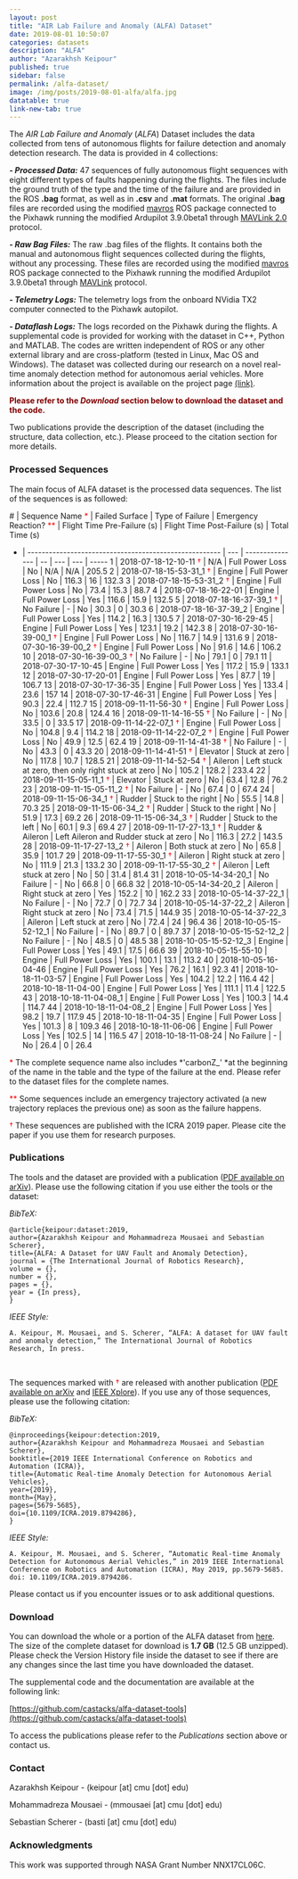 ```yaml
---
layout: post
title: "AIR Lab Failure and Anomaly (ALFA) Dataset"
date: 2019-08-01 10:50:07
categories: datasets
description: "ALFA"
author: "Azarakhsh Keipour"
published: true
sidebar: false
permalink: /alfa-dataset/
image: /img/posts/2019-08-01-alfa/alfa.jpg
datatable: true
link-new-tab: true
---
```


The *AIR Lab Failure and Anomaly* (*ALFA*) Dataset includes the data collected from tens of autonomous flights for failure detection and anomaly detection research. The data is provided in 4 collections:

***- Processed Data:*** 47 sequences of fully autonomous flight sequences with eight different types of faults happening during the flights. The files include the ground truth of the type and the time of the failure and are provided in the ROS **.bag** format, as well as in **.csv** and **.mat** formats. The original **.bag** files are recorded using the modified [mavros](http://wiki.ros.org/mavros) ROS package connected to the Pixhawk running the modified Ardupilot 3.9.0beta1 through [MAVLink 2.0](https://mavlink.io/en/) protocol. 

***- Raw Bag Files:*** The raw .bag files of the flights. It contains both the manual and autonomous flight sequences collected during the flights, without any processing. These files are recorded using the modified [mavros](http://wiki.ros.org/mavros) ROS package connected to the Pixhawk running the modified Ardupilot 3.9.0beta1 through [MAVLink](https://mavlink.io/en/) protocol.  

***- Telemetry Logs:*** The telemetry logs from the onboard NVidia TX2 computer connected to the Pixhawk autopilot.  

***- Dataflash Logs:*** The logs recorded on the Pixhawk during the flights. A supplemental code is provided for working with the dataset in C++, Python and MATLAB. The codes are written independent of ROS or any other external library and are cross-platform (tested in Linux, Mac OS and Windows). The dataset was collected during our research on a novel real-time anomaly detection method for autonomous aerial vehicles. More information about the project is available on the project page [(link)](http://theairlab.org/fault-detection/).

**<span style="color: #800000;">Please refer to the *Download* section below to download the dataset and the code.</span>**

Two publications provide the description of the dataset (including the structure, data collection, etc.). Please proceed to the citation section for more details. 

### Processed Sequences

The main focus of ALFA dataset is the processed data sequences. The list of the sequences is as followed: 

<div class="datatable-begin"></div>
<style>
	th { font-size: 13px; }
	td { font-size: 13px; }
</style>

\# | Sequence Name <span style="color: red;">*</span> | Failed Surface | Type of Failure | Emergency Reaction? <span style="color: red;">**</span> | Flight Time Pre-Failure (s) | Flight Time Post-Failure (s) | Total Time (s)
- | ------------------------------------------------------ | --- | --------------- | -- | --- | --- | -----
1 | 2018-07-18-12-10-11 <span style="color: red;">†</span> | N/A | Full Power Loss | No | N/A | N/A | 205.5
2 | 2018-07-18-15-53-31_1 <span style="color: red;">†</span> | Engine | Full Power Loss | No | 116.3 | 16 | 132.3
3 | 2018-07-18-15-53-31_2 <span style="color: red;">†</span> | Engine | Full Power Loss | No | 73.4 | 15.3 | 88.7
4 | 2018-07-18-16-22-01 | Engine | Full Power Loss | Yes | 116.6 | 15.9 | 132.5
5 | 2018-07-18-16-37-39_1 <span style="color: red;">†</span> | No Failure | - | No | 30.3 | 0 | 30.3
6 | 2018-07-18-16-37-39_2 | Engine | Full Power Loss | Yes | 114.2 | 16.3 | 130.5
7 | 2018-07-30-16-29-45 | Engine | Full Power Loss | Yes | 123.1 | 19.2 | 142.3
8 | 2018-07-30-16-39-00_1 <span style="color: red;">†</span> | Engine | Full Power Loss | No | 116.7 | 14.9 | 131.6
9 | 2018-07-30-16-39-00_2 <span style="color: red;">†</span> | Engine | Full Power Loss | No | 91.6 | 14.6 | 106.2
10 | 2018-07-30-16-39-00_3 <span style="color: red;">†</span> | No Failure | - | No | 79.1 | 0 | 79.1
11 | 2018-07-30-17-10-45 | Engine | Full Power Loss | Yes | 117.2 | 15.9 | 133.1
12 | 2018-07-30-17-20-01 | Engine | Full Power Loss | Yes | 87.7 | 19 | 106.7
13 | 2018-07-30-17-36-35 | Engine | Full Power Loss | Yes | 133.4 | 23.6 | 157
14 | 2018-07-30-17-46-31 | Engine | Full Power Loss | Yes | 90.3 | 22.4 | 112.7
15 | 2018-09-11-11-56-30 <span style="color: red;">†</span> | Engine | Full Power Loss | No | 103.6 | 20.8 | 124.4
16 | 2018-09-11-14-16-55 <span style="color: red;">†</span> | No Failure | - | No | 33.5 | 0 | 33.5
17 | 2018-09-11-14-22-07_1 <span style="color: red;">†</span> | Engine | Full Power Loss | No | 104.8 | 9.4 | 114.2
18 | 2018-09-11-14-22-07_2 <span style="color: red;">†</span> | Engine | Full Power Loss | No | 49.9 | 12.5 | 62.4
19 | 2018-09-11-14-41-38 <span style="color: red;">†</span> | No Failure | - | No | 43.3 | 0 | 43.3
20 | 2018-09-11-14-41-51 <span style="color: red;">†</span> | Elevator | Stuck at zero | No | 117.8 | 10.7 | 128.5
21 | 2018-09-11-14-52-54 <span style="color: red;">†</span> | Aileron | Left stuck at zero, then only right stuck at zero | No | 105.2 | 128.2 | 233.4
22 | 2018-09-11-15-05-11_1 <span style="color: red;">†</span> | Elevator | Stuck at zero | No | 63.4 | 12.8 | 76.2
23 | 2018-09-11-15-05-11_2 <span style="color: red;">†</span> | No Failure | - | No | 67.4 | 0 | 67.4
24 | 2018-09-11-15-06-34_1 <span style="color: red;">†</span> | Rudder | Stuck to the right | No | 55.5 | 14.8 | 70.3
25 | 2018-09-11-15-06-34_2 <span style="color: red;">†</span> | Rudder | Stuck to the right | No | 51.9 | 17.3 | 69.2
26 | 2018-09-11-15-06-34_3 <span style="color: red;">†</span> | Rudder | Stuck to the left | No | 60.1 | 9.3 | 69.4
27 | 2018-09-11-17-27-13_1 <span style="color: red;">†</span> | Rudder & Aileron | Left Aileron and Rudder stuck at zero | No | 116.3 | 27.2 | 143.5
28 | 2018-09-11-17-27-13_2 <span style="color: red;">†</span> | Aileron | Both stuck at zero | No | 65.8 | 35.9 | 101.7
29 | 2018-09-11-17-55-30_1 <span style="color: red;">†</span> | Aileron | Right stuck at zero | No | 111.9 | 21.3 | 133.2
30 | 2018-09-11-17-55-30_2 <span style="color: red;">†</span> | Aileron | Left stuck at zero | No | 50 | 31.4 | 81.4
31 | 2018-10-05-14-34-20_1 | No Failure | - | No | 66.8 | 0 | 66.8
32 | 2018-10-05-14-34-20_2 | Aileron | Right stuck at zero | Yes | 152.2 | 10 | 162.2
33 | 2018-10-05-14-37-22_1 | No Failure | - | No | 72.7 | 0 | 72.7
34 | 2018-10-05-14-37-22_2 | Aileron | Right stuck at zero | No | 73.4 | 71.5 | 144.9
35 | 2018-10-05-14-37-22_3 | Aileron | Left stuck at zero | No | 72.4 | 24 | 96.4
36 | 2018-10-05-15-52-12_1 | No Failure | - | No | 89.7 | 0 | 89.7
37 | 2018-10-05-15-52-12_2 | No Failure | - | No | 48.5 | 0 | 48.5
38 | 2018-10-05-15-52-12_3 | Engine | Full Power Loss | Yes | 49.1 | 17.5 | 66.6
39 | 2018-10-05-15-55-10 | Engine | Full Power Loss | Yes | 100.1 | 13.1 | 113.2
40 | 2018-10-05-16-04-46 | Engine | Full Power Loss | Yes | 76.2 | 16.1 | 92.3
41 | 2018-10-18-11-03-57 | Engine | Full Power Loss | Yes | 104.2 | 12.2 | 116.4
42 | 2018-10-18-11-04-00 | Engine | Full Power Loss | Yes | 111.1 | 11.4 | 122.5
43 | 2018-10-18-11-04-08_1 | Engine | Full Power Loss | Yes | 100.3 | 14.4 | 114.7
44 | 2018-10-18-11-04-08_2 | Engine | Full Power Loss | Yes | 98.2 | 19.7 | 117.9
45 | 2018-10-18-11-04-35 | Engine | Full Power Loss | Yes | 101.3 | 8 | 109.3
46 | 2018-10-18-11-06-06 | Engine | Full Power Loss | Yes | 102.5 | 14 | 116.5
47 | 2018-10-18-11-08-24 | No Failure | - | No | 26.4 | 0 | 26.4

<div class="datatable-end"></div> 

<span style="color: red;">*</span> The complete sequence name also includes *'carbonZ_' *at the beginning of the name in the table and the type of the failure at the end. Please refer to the dataset files for the complete names. 

<span style="color: red;">**</span> Some sequences include an emergency trajectory activated (a new trajectory replaces the previous one) as soon as the failure happens. 

<span style="color: red;">†</span> These sequences are published with the ICRA 2019 paper. Please cite the paper if you use them for research purposes. 

### Publications

The tools and the dataset are provided with a publication ([PDF available on arXiv](https://arxiv.org/abs/1907.06268)). Please use the following citation if you use either the tools or the dataset: 

*BibTeX:* 

```
@article{keipour:dataset:2019,
author={Azarakhsh Keipour and Mohammadreza Mousaei and Sebastian Scherer},
title={ALFA: A Dataset for UAV Fault and Anomaly Detection},
journal = {The International Journal of Robotics Research},
volume = {},
number = {},
pages = {},
year = {In press},
}
```

*IEEE Style:* 

```
A. Keipour, M. Mousaei, and S. Scherer, “ALFA: A dataset for UAV fault and anomaly detection,” The International Journal of Robotics Research, In press. 
```

<br/>

The sequences marked with <span style="color: red;">†</span> are released with another publication ([PDF available on arXiv](https://arxiv.org/abs/1907.00511) and [IEEE Xplore](https://ieeexplore.ieee.org/document/8794286)). If you use any of those sequences, please use the following citation: 

*BibTeX:* 

```
@inproceedings{keipour:detection:2019,
author={Azarakhsh Keipour and Mohammadreza Mousaei and Sebastian Scherer},
booktitle={2019 IEEE International Conference on Robotics and Automation (ICRA)},
title={Automatic Real-time Anomaly Detection for Autonomous Aerial Vehicles},
year={2019},
month={May},
pages={5679-5685},
doi={10.1109/ICRA.2019.8794286},
}
```

*IEEE Style:* 

```
A. Keipour, M. Mousaei, and S. Scherer, “Automatic Real-time Anomaly Detection for Autonomous Aerial Vehicles,” in 2019 IEEE International Conference on Robotics and Automation (ICRA), May 2019, pp.5679-5685. doi: 10.1109/ICRA.2019.8794286. 
```

Please contact us if you encounter issues or to ask additional questions. 

### Download

You can download the whole or a portion of the ALFA dataset from [here](https://cmu.box.com/s/u7vne29uiips4n5p1dl2k514s3j3ozby). The size of the complete dataset for download is **1.7 GB** (12.5 GB unzipped). Please check the Version History file inside the dataset to see if there are any changes since the last time you have downloaded the dataset. 

The supplemental code and the documentation are available at the following link: 

[https://github.com/castacks/alfa-dataset-tools](https://github.com/castacks/alfa-dataset-tools) 

To access the publications please refer to the *Publications* section above or contact us. 

### Contact

Azarakhsh Keipour - (keipour [at] cmu [dot] edu) 

Mohammadreza Mousaei - (mmousaei [at] cmu [dot] edu) 

Sebastian Scherer - (basti [at] cmu [dot] edu)

### Acknowledgments 

This work was supported through NASA Grant Number NNX17CL06C.
